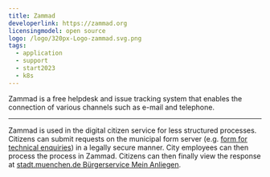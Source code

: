 ```yaml
---
title: Zammad
developerlink: https://zammad.org
licensingmodel: open source
logo: /logo/320px-Logo-zammad.svg.png
tags:
  - application
  - support
  - start2023
  - k8s
---
```


Zammad is a free helpdesk and issue tracking system that enables the connection of various channels such as e-mail and telephone.

---

Zammad is used in the digital citizen service for less structured processes.
Citizens can submit requests on the municipal form server (e.g. [form for technical enquiries](https://service.muenchen.de/intelliform/forms/01/01/01/supportformular/index)) in a legally secure manner.
City employees can then process the process in Zammad.
Citizens can then finally view the response at [stadt.muenchen.de Bürgerservice Mein Anliegen](https://stadt.muenchen.de/buergerservice/anliegen/detailAnliegen.html).
